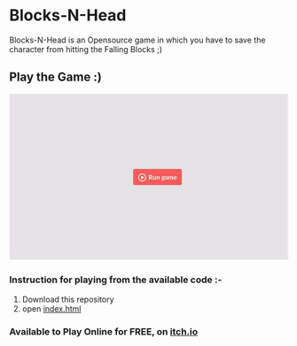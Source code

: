 # Blocks-N-Head

Blocks-N-Head is an Opensource game in which you have to save the character from hitting the Falling Blocks ;)

## Play the Game :)

[![Working Demonstration](https://github.com/mr-ravin/Blocks-N-Head/blob/master/Blocks-N-Head.gif)](https://www.youtube.com/watch?v=SxHFd3Syeqs)

### Instruction for playing from the available code :-

1. Download this repository
2. open [index.html](https://github.com/mr-ravin/Blocks-N-Head/blob/master/index.html)

### Available to Play Online for FREE, on [itch.io](https://ravinkumar.itch.io/blocks-n-head)
